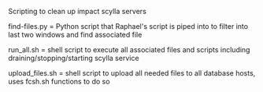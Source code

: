 Scripting to clean up impact scylla servers


find-files.py = Python script that Raphael's script is piped into to filter into last two windows and find associated file

run_all.sh = shell script to execute all associated files and scripts including draining/stopping/starting scylla service

upload_files.sh = shell script to upload all needed files to all database hosts, uses fcsh.sh functions to do so
